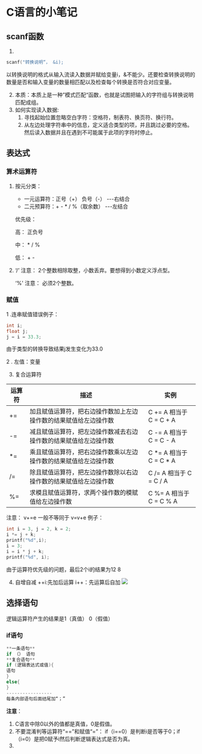 # C语言的小笔记
## scanf函数
1.
```c
scanf("转换说明“， &i);    
```
 以转换说明的格式从输入流读入数据并赋给变量i，&不能少。还要检查转换说明的数量是否和输入变量的数量相匹配以及检查每个转换是否符合对应变量。
 
2. 本质：本质上是一种”模式匹配“函数，也就是试图把输入的字符组与转换说明匹配成组。
3. 如何实现读入数据:
    1. 寻找起始位置忽略空白字符：空格符，制表符、换页符、换行符。
    1. 从左边处理字符串中的信息，定义适合类型的项，并且跳过必要的空格。然后读入数据并且在遇到不可能属于此项的字符时停止。
## 表达式
### 算术运算符
1. 按元分类：                              
   * 一元运算符：正号（+）   负号（-） ---右结合       
   * 二元预算符：+ - * / %（取余数） ---左结合
   
   优先级：
   
     高： 正负号
     
     中： * / %
     
     低：  + -
2. ‘/’ 注意： 2个整数相除取整，小数丢弃。要想得到小数定义浮点型。

   ‘%' 注意： 必须2个整数。
### 赋值
1 .连串赋值错误例子：

```c
int i;
float j;
j = i = 33.3;
```
由于类型的转换导致结果j发生变化为33.0

2 . 左值：变量

3. 复合运算符

运算符 |描述 |实例
------|-----|----
+= |加且赋值运算符，把右边操作数加上左边操作数的结果赋值给左边操作数 |C += A 相当于 C = C + A
-= |减且赋值运算符，把左边操作数减去右边操作数的结果赋值给左边操作数 |C -= A 相当于 C = C - A
*= |乘且赋值运算符，把右边操作数乘以左边操作数的结果赋值给左边操作数 |C *= A 相当于 C = C * A
/= |除且赋值运算符，把左边操作数除以右边操作数的结果赋值给左边操作数 |C /= A 相当于 C = C / A
%= |求模且赋值运算符，求两个操作数的模赋值给左边操作数 |C %= A 相当于 C = C % A

注意：  v+=e 一般不等同于 v=v+e
例子：
```c
int i = 3, j = 2, k = 2;
i *= j + k;
printf("%d",i);
i = 3;
i = i * j + k;
printf("%d", i);
```
由于运算符优先级的问题，最后2个i的结果为12 8

4. 自增自减
++i:先加后运算
i++：先运算后自加
![](https://imgsa.baidu.com/baike/c0%3Dbaike92%2C5%2C5%2C92%2C30/sign=5faca01b938fa0ec6bca6c5f47fe328b/8d5494eef01f3a291089b7e69b25bc315c607c50.jpg)
## 选择语句
逻辑运算符产生的结果是1（真值）  0（假值）
### if语句
```c
**一条语句**
if （） 语句
**复合语句**
if (逻辑表达式或值){
语句
}
else{
}
-----------------
每条内部语句后面结尾加“；”
```
**注意**：

1. C语言中除0以外的值都是真值，0是假值。
1. 不要混淆判等运算符“==”和赋值“=”： if（i==0）是判断i是否等于0；if（i=0）是把0赋予i然后判断逻辑表达式是否为真。
1.    

